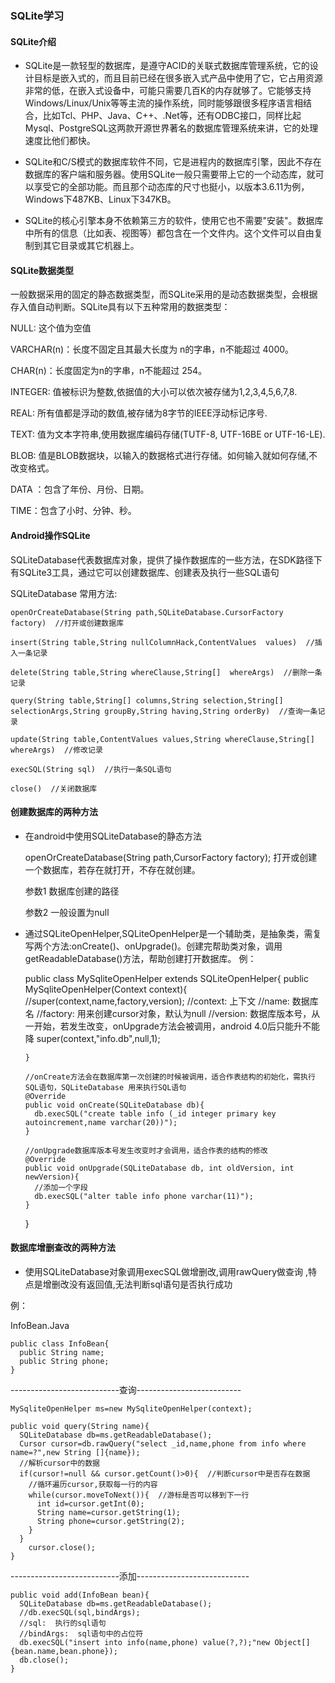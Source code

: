 ### SQLite学习

#### SQLite介绍

* SQLite是一款轻型的数据库，是遵守ACID的关联式数据库管理系统，它的设计目标是嵌入式的，而且目前已经在很多嵌入式产品中使用了它，它占用资源非常的低，在嵌入式设备中，可能只需要几百K的内存就够了。它能够支持Windows/Linux/Unix等等主流的操作系统，同时能够跟很多程序语言相结合，比如Tcl、PHP、Java、C++、.Net等，还有ODBC接口，同样比起 Mysql、PostgreSQL这两款开源世界著名的数据库管理系统来讲，它的处理速度比他们都快。

* SQLite和C/S模式的数据库软件不同，它是进程内的数据库引擎，因此不存在数据库的客户端和服务器。使用SQLite一般只需要带上它的一个动态库，就可以享受它的全部功能。而且那个动态库的尺寸也挺小，以版本3.6.11为例，Windows下487KB、Linux下347KB。

* SQLite的核心引擎本身不依赖第三方的软件，使用它也不需要"安装"。数据库中所有的信息（比如表、视图等）都包含在一个文件内。这个文件可以自由复制到其它目录或其它机器上。

#### SQLite数据类型

一般数据采用的固定的静态数据类型，而SQLite采用的是动态数据类型，会根据存入值自动判断。SQLite具有以下五种常用的数据类型：

NULL: 这个值为空值

VARCHAR(n)：长度不固定且其最大长度为 n的字串，n不能超过 4000。

CHAR(n)：长度固定为n的字串，n不能超过 254。

INTEGER: 值被标识为整数,依据值的大小可以依次被存储为1,2,3,4,5,6,7,8.

REAL: 所有值都是浮动的数值,被存储为8字节的IEEE浮动标记序号.

TEXT: 值为文本字符串,使用数据库编码存储(TUTF-8, UTF-16BE or UTF-16-LE).

BLOB: 值是BLOB数据块，以输入的数据格式进行存储。如何输入就如何存储,不改变格式。

DATA ：包含了年份、月份、日期。

TIME：包含了小时、分钟、秒。

#### Android操作SQLite

SQLiteDatabase代表数据库对象，提供了操作数据库的一些方法，在SDK路径下有SQLite3工具，通过它可以创建数据库、创建表及执行一些SQL语句

SQLiteDatabase 常用方法:

    openOrCreateDatabase(String path,SQLiteDatabase.CursorFactory  factory)  //打开或创建数据库

    insert(String table,String nullColumnHack,ContentValues  values)  //插入一条记录

    delete(String table,String whereClause,String[]  whereArgs)  //删除一条记录

    query(String table,String[] columns,String selection,String[]  selectionArgs,String groupBy,String having,String orderBy)  //查询一条记录

    update(String table,ContentValues values,String whereClause,String[] whereArgs)  //修改记录

    execSQL(String sql)  //执行一条SQL语句

    close()  //关闭数据库

#### 创建数据库的两种方法

* 在android中使用SQLiteDatabase的静态方法

    openOrCreateDatabase(String path,CursorFactory factory);
    打开或创建一个数据库，若存在就打开，不存在就创建。

    参数1 数据库创建的路径

    参数2 一般设置为null

* 通过SQLiteOpenHelper,SQLiteOpenHelper是一个辅助类，是抽象类，需复写两个方法:onCreate()、onUpgrade()。创建完帮助类对象，调用getReadableDatabase()方法，帮助创建打开数据库。
例：


    public class MySqliteOpenHelper extends SQLiteOpenHelper{
      public MySqliteOpenHelper(Context context){
        //super(context,name,factory,version);
        //context:  上下文
        //name:  数据库名
        //factory:  用来创建cursor对象，默认为null
        //version:  数据库版本号，从一开始，若发生改变，onUpgrade方法会被调用，android 4.0后只能升不能降
        super(context,"info.db",null,1);

      }

      //onCreate方法会在数据库第一次创建的时候被调用，适合作表结构的初始化，需执行SQL语句，SQLiteDatabase 用来执行SQL语句
      @Override
      public void onCreate(SQLiteDatabase db){
        db.execSQL("create table info (_id integer primary key autoincrement,name varchar(20))");
      }

      //onUpgrade数据库版本号发生改变时才会调用，适合作表的结构的修改
      @Override
      public void onUpgrade(SQLiteDatabase db, int oldVersion, int newVersion){
        //添加一个字段
        db.execSQL("alter table info phone varchar(11)");
      }
    }

#### 数据库增删查改的两种方法

* 使用SQLiteDatabase对象调用execSQL做增删改,调用rawQuery做查询
,特点是增删改没有返回值,无法判断sql语句是否执行成功

例：

InfoBean.Java

    public class InfoBean{
      public String name;
      public String phone;
    }


---------------------------查询--------------------------

    MySqliteOpenHelper ms=new MySqliteOpenHelper(context);

    public void query(String name){
      SQLiteDatabase db=ms.getReadableDatabase();
      Cursor cursor=db.rawQuery("select _id,name,phone from info where name=?",new String []{name});
      //解析cursor中的数据
      if(cursor!=null && cursor.getCount()>0){  //判断cursor中是否存在数据
        //循环遍历cursor,获取每一行的内容
        while(cursor.moveToNext()){  //游标是否可以移到下一行
          int id=cursor.getInt(0);
          String name=cursor.getString(1);
          String phone=cursor.getString(2);
        }
      }
        cursor.close();
    }

---------------------------添加----------------------------

    public void add(InfoBean bean){
      SQLiteDatabase db=ms.getReadableDatabase();
      //db.execSQL(sql,bindArgs);
      //sql:  执行的sql语句
      //bindArgs:  sql语句中的占位符
      db.execSQL("insert into info(name,phone) value(?,?);"new Object[]{bean.name,bean.phone});
      db.close();      
    }
